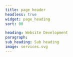 ```yaml
---
title: page header
headless: true
widget: page_heading
sort: 00

heading: Website Development
paragraph: 
sub_heading: Sub heading
image: services.svg
---
```

